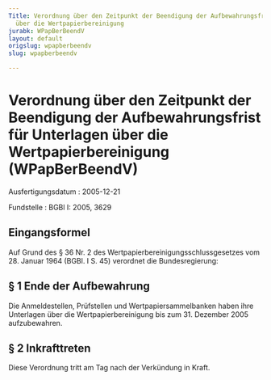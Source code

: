 ```yaml
---
Title: Verordnung über den Zeitpunkt der Beendigung der Aufbewahrungsfrist für  Unterlagen
  über die Wertpapierbereinigung
jurabk: WPapBerBeendV
layout: default
origslug: wpapberbeendv
slug: wpapberbeendv

---
```


# Verordnung über den Zeitpunkt der Beendigung der Aufbewahrungsfrist für  Unterlagen über die Wertpapierbereinigung (WPapBerBeendV)

Ausfertigungsdatum
:   2005-12-21

Fundstelle
:   BGBl I: 2005, 3629



## Eingangsformel

Auf Grund des § 36 Nr. 2 des Wertpapierbereinigungsschlussgesetzes vom 28. Januar 1964 (BGBl. I S. 45) verordnet die Bundesregierung:


## § 1 Ende der Aufbewahrung

Die Anmeldestellen, Prüfstellen und Wertpapiersammelbanken haben ihre Unterlagen über die Wertpapierbereinigung bis zum 31. Dezember 2005 aufzubewahren.


## § 2 Inkrafttreten

Diese Verordnung tritt am Tag nach der Verkündung in Kraft.

